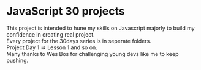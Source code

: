 # JavaScript 30 projects

This project is intended to hune my skills on Javascript majorly to build my confidence in creating real project.     
Every project for the 30days series is in seperate folders.     
Project Day 1 => Lesson 1 and so on.    
Many thanks to Wes Bos for challenging young devs like me to keep pushing. 